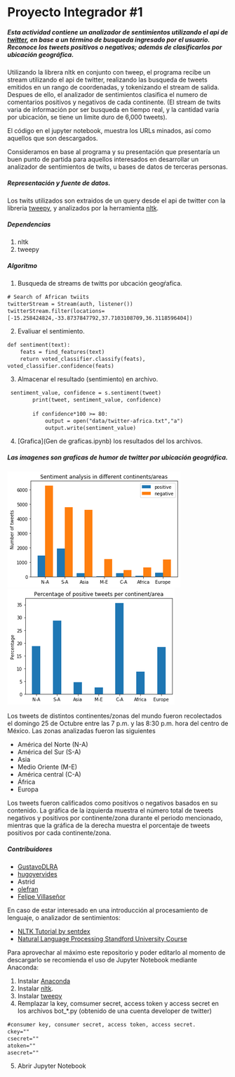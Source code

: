 # Proyecto Integrador #1
##### Esta actividad contiene un analizador de sentimientos utilizando el api de [twitter](https://developer.twitter.com), en base a un término de busqueda ingresado por el usuario. Reconoce los tweets positivos o negativos; además de clasificarlos por ubicación geográfica.

Utilizando la librera nltk en conjunto con tweep, el programa recibe un stream utilizando el api de twitter, realizando las busqueda de tweets emitidos en un rango de coordenadas, y tokenizando el stream de salida. Despues de ello, el analizador de sentimientos clasifica el numero de comentarios positivos y negativos de cada continente. (El stream de twits varia de información por ser busqueda en tiempo real, y la cantidad varía por ubicación, se tiene un limite duro de 6,000 tweets).

El código en el jupyter notebook, muestra los URLs minados, así como aquellos que son descargados. 

Consideramos en base al programa y su presentación que presentaría un buen punto de partida para aquellos interesados en desarrollar un analizador de sentimientos de twits, u bases de datos de terceras personas.

##### Representación y fuente de datos. 
Los twits utilizados son extraidos de un query desde el api de twitter con la libreria [tweepy](https://www.tweepy.org/),  y analizados por la herramienta [nltk](https://www.nltk.org/).

##### Dependencias 
1. nltk
2. tweepy

##### Algoritmo
1. Busqueda de streams de twitts por ubcación geogŕafica.

```
# Search of African twiits
twitterStream = Stream(auth, listener())
twitterStream.filter(locations=[-15.258424824,-33.8737847792,37.7103108709,36.3118596404])
```
2. Evaliuar el sentimiento.

```
def sentiment(text):
    feats = find_features(text)
    return voted_classifier.classify(feats), voted_classifier.confidence(feats)
```

3. Almacenar el resultado (sentimiento) en archivo.

```
 sentiment_value, confidence = s.sentiment(tweet)
        print(tweet, sentiment_value, confidence)
        
        if confidence*100 >= 80:
            output = open("data/twitter-africa.txt","a")
            output.write(sentiment_value)
```

4. [Grafica](Gen de graficas.ipynb) los resultados del los archivos.

##### Las imagenes son graficas de humor de twitter por ubicación geográfica.
![](Numero_total.png)
![](Porcentaje.png) 
 
 Los tweets de distintos continentes/zonas del mundo fueron recolectados el domingo 25 de Octubre entre las 7 p.m. y las 8:30 p.m. hora del centro de México.
 Las zonas analizadas fueron las siguientes
 * América del Norte (N-A)
 * América del Sur (S-A)
 * Asia
 * Medio Oriente (M-E)
 * América central (C-A)
 * África
 * Europa

Los tweets fueron calificados como positivos o negativos basados en su contenido. La gráfica de la izquierda muestra el número total de tweets negativos y positivos por continente/zona durante el periodo mencionado, mientras que la gráfica de la derecha muestra el porcentaje de tweets positivos por cada continente/zona.

 
##### Contribuidores
* [GustavoDLRA](https://github.com/GustavoDLRA)
* [hugoyervides](https://github.com/hugoyervides)
* Astrid
* [olefran](https://github.com/olefran)
* [Felipe Villaseñor](https://github.com/Felipev201)

En caso de estar interesado en una introducción al procesamiento de lenguaje, o analizador de sentimientos:
- [NLTK Tutorial by sentdex](https://www.youtube.com/playlist?list=PLQVvvaa0QuDf2JswnfiGkliBInZnIC4HL)
- [Natural Language Processing Standford University Course](https://www.youtube.com/watch?v=mOAXEQevCAE&ab_channel=AutomationStepbyStep-RaghavPal)

Para aprovechar al máximo este repositorio y poder editarlo al momento de descargarlo se recomienda el uso de Jupyter Notebook mediante Anaconda: 
1. Instalar [Anaconda](https://www.anaconda.com/products/individual)
2. Instalar [nltk](https://www.nltk.org/).
3. Instalar [tweepy](https://www.tweepy.org/)
4. Remplazar la key, comsumer secret, access token y access secret en los archivos bot_\*.py (obtenido de una cuenta developer de twitter)
```
#consumer key, consumer secret, access token, access secret.
ckey=""
csecret=""
atoken=""
asecret=""
```
5. Abrir Jupyter Notebook
